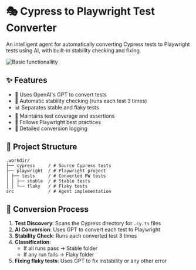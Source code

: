 # 🎭 Cypress to Playwright Test Converter

An intelligent agent for automatically converting Cypress tests to Playwright tests using AI, with built-in stability checking and fixing.

![Basic functionallity](showcase.gif)

## ✨ Features

- 🤖 Uses OpenAI's GPT to convert tests
- 🧪 Automatic stability checking (runs each test 3 times)
- 📊 Separates stable and flaky tests
- 🔄 Maintains test coverage and assertions
- 🎯 Follows Playwright best practices
- 📝 Detailed conversion logging

## 📁 Project Structure 
```
.workdir/
├── cypress     / # Source Cypress tests
├── playwright  / # Playwright project
│ ├── tests     / # Converted PW tests
│ │ ├── stable  / # Stable tests
│ │ └── flaky   / # Flaky tests
src             / # Agent implementation    
```

## 🔄 Conversion Process

1. **Test Discovery**: Scans the Cypress directory for `.cy.ts` files
2. **AI Conversion**: Uses GPT to convert each test to Playwright
3. **Stability Check**: Runs each converted test 3 times
4. **Classification**: 
   - If all runs pass → Stable folder
   - If any run fails → Flaky folder
5. **Fixing flaky tests**: Uses GPT to fix instability or any other error
